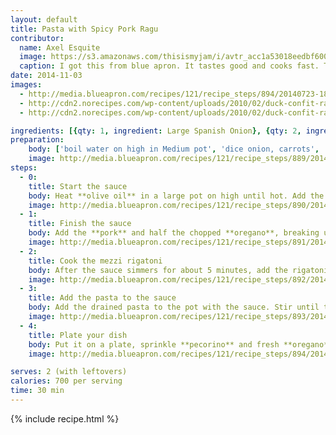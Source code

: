 ```yaml
---
layout: default
title: Pasta with Spicy Pork Ragu
contributor: 
  name: Axel Esquite
  image: https://s3.amazonaws.com/thisismyjam/i/avtr_acc1a53018eedbf6007a61d62250a11e_original.jpg
  caption: I got this from blue apron. It tastes good and cooks fast. Take good shortcuts with this. Buy pre-grated cheese, smash garlic with knife, cut carrots and onion into uniform pieces. uniformity is important for the recipe's cook time --fancy knife work not so much.
date: 2014-11-03
images:
  - http://media.blueapron.com/recipes/121/recipe_steps/894/20140723-1845-2289-6811/Step_06_retina_feature.jpg
  - http://cdn2.norecipes.com/wp-content/uploads/2010/02/duck-confit-ragu-3.jpg?32e0f2
  - http://cdn2.norecipes.com/wp-content/uploads/2010/02/duck-confit-ragu-1.jpg?32e0f2

ingredients: [{qty: 1, ingredient: Large Spanish Onion}, {qty: 2, ingredient: Medium Carrots}, {qty: 4, ingredient: Cloves Garlic}, {qty: 1, ingredient: Bunch Fresh Oregano}, {qty: 1/4, unit: cup, ingredient: Pecorino Romano Cheese}, {qty: 1, unit: can, ingredient: Whole Peeled Tomatoes}, {qty: 1/2, unit: Teaspoon, ingredient: Red Pepper Flakes}, {qty: 1-2, unit: cup, ingredient: Rigatoni Pasta}, {qty: 1, unit: lb, ingredient: Ground Pork}]
preparation:
    body: ['boil water on high in Medium pot', 'dice onion, carrots', 'slice garlic', 'chop oregano', 'grate pecorino cheese', 'cut canned tomatoes', 'Transfer juice and tomatoes to a bowl, use can lid to cut into small pieces']
    image: http://media.blueapron.com/recipes/121/recipe_steps/889/20140723-1844-2571-1235/Step_01_retina_feature.jpg
steps: 
  - 0:
    title: Start the sauce
    body: Heat **olive oil** in a large pot on high until hot. Add the __onion__ and __carrot__, and cook 3 to 4 minutes, or until the carrots start to soften, Add the __garlic__ and __red pepper flakes__ and cook 1 minute longer, stirring.
    image: http://media.blueapron.com/recipes/121/recipe_steps/890/20140723-1844-2277-4655/Step_02_retina_feature.jpg
  - 1:
    title: Finish the sauce
    body: Add the **pork** and half the chopped **oregano**, breaking up the meat with a spoon. Cook about 5 min or until browned. Season with salt and pepper. Add the tomatoes with your hands to break them up even further. Allow the mixture to come to a simmer, then reduce the heat to medium-low and simmer 10 to 15 minutes or until the sauce thickens. 
    image: http://media.blueapron.com/recipes/121/recipe_steps/891/20140723-1845-1524-0277/Step_03_retina_feature.jpg
  - 2:
    title: Cook the mezzi rigatoni
    body: After the sauce simmers for about 5 minutes, add the rigatoni pasta to the pot of boiling water. Cook 5 to 7 minutes, or until al dente. Drain the pasta, reserving some of the cooking water.
    image: http://media.blueapron.com/recipes/121/recipe_steps/892/20140723-1845-2283-8245/Step_04_retina_feature.jpg
  - 3:
    title: Add the pasta to the sauce
    body: Add the drained pasta to the pot with the sauce. Stir until the pasta is well coated. Cook 1 minute longer. (Add some of the pasta cooking water if sauce is too thick.)
    image: http://media.blueapron.com/recipes/121/recipe_steps/893/20140723-1845-2577-9075/Step_05_retina_feature.jpg
  - 4:
    title: Plate your dish
    body: Put it on a plate, sprinkle **pecorino** and fresh **oregano**. EAT IT.
    image: http://media.blueapron.com/recipes/121/recipe_steps/894/20140723-1845-2289-6811/Step_06_retina_feature.jpg

serves: 2 (with leftovers)
calories: 700 per serving
time: 30 min
---
```

{% include recipe.html %}
